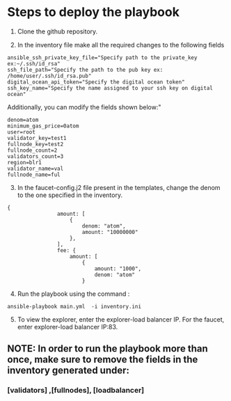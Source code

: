 # Steps to deploy the playbook


1. Clone the github repository.

2. In the inventory file make all the required changes to the following fields
```
ansible_ssh_private_key_file="Specify path to the private_key  ex:~/.ssh/id_rsa"
ssh_file_path="Specify the path to the pub key ex: /home/user/.ssh/id_rsa.pub"
digital_ocean_api_token="Specify the digital ocean token"
ssh_key_name="Specify the name assigned to your ssh key on digital ocean"
```
Additionally, you can modify the fields shown below:"
```
denom=atom
minimum_gas_price=0atom
user=root
validator_key=test1
fullnode_key=test2
fullnode_count=2
validators_count=3
region=blr1
validator_name=val
fullnode_name=ful
```
3. In the faucet-config.j2 file present in the templates, change the denom to the one specified in the inventory.
```
{
                amount: [
                    {
                        denom: "atom",
                        amount: "10000000"
                    },
                ],
                fee: {
                    amount: [
                        {
                            amount: "1000",
                            denom: "atom"
                        }

```


4. Run the playbook using the command :
```
ansible-playbook main.yml  -i inventory.ini
```

5. To view the explorer, enter the explorer-load balancer IP. For the faucet, enter explorer-load balancer IP:83.
## NOTE: In order to run the playbook more than once, make sure to remove the fields in the inventory generated under: 
### [validators] ,[fullnodes], [loadbalancer]
